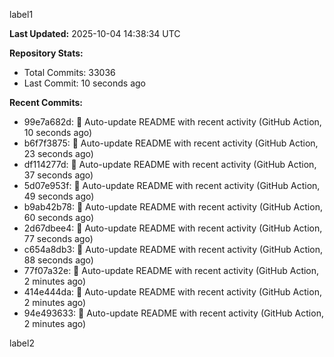 
label1 
<!-- ACTIVITY_START -->
**Last Updated:** 2025-10-04 14:38:34 UTC

**Repository Stats:**
- Total Commits: 33036
- Last Commit: 10 seconds ago

**Recent Commits:**
- 99e7a682d: 🤖 Auto-update README with recent activity (GitHub Action, 10 seconds ago)
- b6f7f3875: 🤖 Auto-update README with recent activity (GitHub Action, 23 seconds ago)
- df114277d: 🤖 Auto-update README with recent activity (GitHub Action, 37 seconds ago)
- 5d07e953f: 🤖 Auto-update README with recent activity (GitHub Action, 49 seconds ago)
- b9ab42b78: 🤖 Auto-update README with recent activity (GitHub Action, 60 seconds ago)
- 2d67dbee4: 🤖 Auto-update README with recent activity (GitHub Action, 77 seconds ago)
- c654a8db3: 🤖 Auto-update README with recent activity (GitHub Action, 88 seconds ago)
- 77f07a32e: 🤖 Auto-update README with recent activity (GitHub Action, 2 minutes ago)
- 414e444da: 🤖 Auto-update README with recent activity (GitHub Action, 2 minutes ago)
- 94e493633: 🤖 Auto-update README with recent activity (GitHub Action, 2 minutes ago)
<!-- ACTIVITY_END -->

label2
